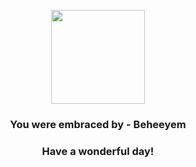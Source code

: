 <p align="center">
    <img src="https://raw.githubusercontent.com/PokeAPI/sprites/master/sprites/pokemon/606.png" width="150" height="150">
</p>
<h3 align="center">You were embraced by - <b>Beheeyem</b></h3>
<h3 align="center">Have a wonderful day!</h3>
